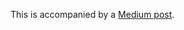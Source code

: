 This is accompanied by a [Medium post](https://paul-bruffett.medium.com/tensorflow-on-arduino-b336f08fa0e9).
